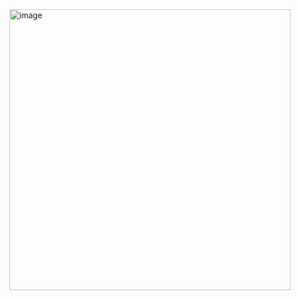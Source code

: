 <img width="499" alt="image" src="https://github.com/GYBR1w/zadanie1/assets/49815054/da422572-3cce-4312-8e54-e735200092fd">

